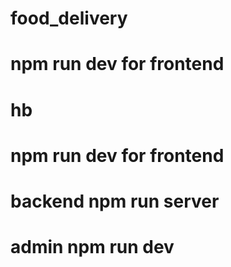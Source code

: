 # food_delivery
# npm run dev for frontend
# hb
# npm run dev for frontend
# backend npm run server
# admin npm run dev